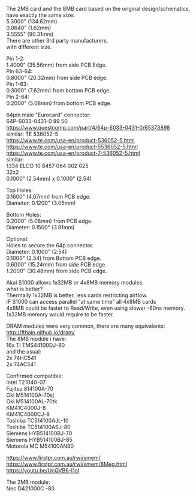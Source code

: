 The 2MB card and the 8MB card based on the original design/schematics, </br>
have exactly the same size: </br>
5.3000" (134.62mm) </br>
0.0640" (1.62mm) </br>
3.5555" (90.31mm) </br>
There are other 3rd party manufacturers, </br>
with different size. </br>

Pin 1-2: </br>
1.4000" (35.56mm) from side PCB Edge. </br>
Pin 63-64: </br>
0.8000" (20.32mm) from side PCB edge. </br>
Pin 1-63: </br>
0.3000" (7.62mm) from bottom PCB edge. </br>
Pin 2-64: </br>
0.2000" (5.08mm) from bottom PCB edge. </br>

64pin male "Eurocard" connector: </br>
64P-6033-0431-0 89 50 </br>
https://www.questcomp.com/part/4/64p-6033-0431-0/65373898 </br>
similar: TE 536052-5 </br>
https://www.te.com/usa-en/product-536052-5.html </br>
https://www.te.com/usa-en/product-5536052-5.html </br>
https://www.te.com/usa-en/product-7-536052-5.html </br>
similar: </br>
1334 ELCO 10 8457 064 002 025 </br>
32x2 </br>
0.1000" (2.54mm) x 0.1000" (2.54) </br>

Top Holes: </br>
0.1600" (4.07mm) from PCB edge. </br>
Diameter: 0.1200" (3.05mm) </br>

Bottom Holes: </br>
0.2000" (5.08mm) from PCB edge. </br>
Diameter: 0.1500" (3.81mm) </br>

Optional: </br>
Holes to secure the 64p connector.  </br>
Diameter: 0.1000" (2.54) </br>
0.1000" (2.54) from Bottom PCB edge. </br>
0.6000" (15.24mm) from side PCB edge. </br>
1.2000" (30.48mm) from side PCB edge. </br>

Akai S1000 allows 1x32MB or 4x8MB memory modules.</br>
what is better? </br>
Thermally 1x32MB is better, less cards restricting airflow. </br>
IF S1000 can access parallel "at same time" all 4x8MB cards </br>
4x8MB could be faster to Read/Write, even using slower -80ns memory. </br>
1x32MB memory would require to be faster. </br>

DRAM modules were very common, there are many equivalents: </br>
http://fthain.github.io/dram/ </br>
The 8MB module i have: </br>
16x Ti TMS44100DJ-80 </br>
and the usual: </br>
2x 74HC541 </br>
2x 74AC541 </br>

Confirmed compatible: </br>
Intel T21040-07 </br>
Fujitsu 814100A-70 </br>
Oki M514100A-70sj </br>
Oki M514100AL-70tk </br>
KM41C4000J-8 </br>
KM41C4000CJ-8 </br>
Toshiba TC514100AJL-10 </br>
Toshiba TC514100ASJ-80 </br>
Siemens HYB514100BJ-70 </br>
Siemens HYB514100BJ-85 </br>
Motorola MC M54100AN80</br>

https://www.firstpr.com.au/rwi/smem/ </br>
https://www.firstpr.com.au/rwi/smem/8Meg.html </br>
https://youtu.be/UcQVB6-I1oI </br>

The 2MB module: </br>
Nec D421000C -80 </br>
